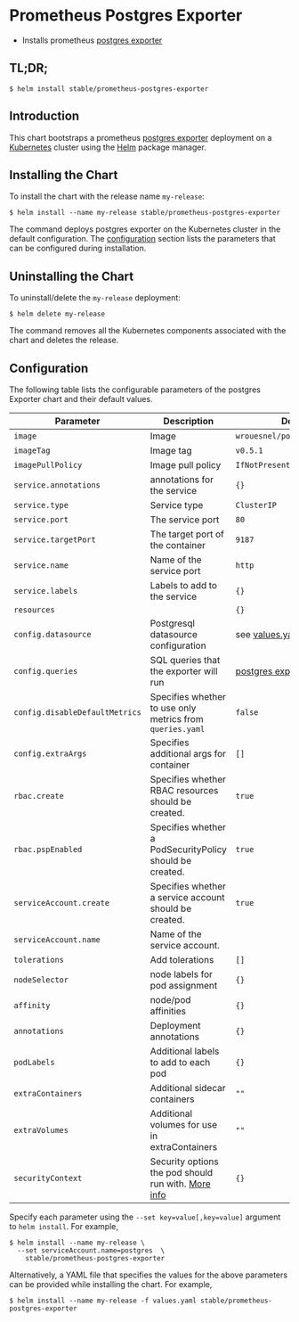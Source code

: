 # Prometheus Postgres Exporter

* Installs prometheus [postgres exporter](https://github.com/wrouesnel/postgres_exporter)

## TL;DR;

```console
$ helm install stable/prometheus-postgres-exporter
```

## Introduction

This chart bootstraps a prometheus [postgres exporter](https://github.com/wrouesnel/postgres_exporter) deployment on a [Kubernetes](http://kubernetes.io) cluster using the [Helm](https://helm.sh) package manager.

## Installing the Chart

To install the chart with the release name `my-release`:

```console
$ helm install --name my-release stable/prometheus-postgres-exporter
```

The command deploys postgres exporter on the Kubernetes cluster in the default configuration. The [configuration](#configuration) section lists the parameters that can be configured during installation.

## Uninstalling the Chart

To uninstall/delete the `my-release` deployment:

```console
$ helm delete my-release
```

The command removes all the Kubernetes components associated with the chart and deletes the release.

## Configuration

The following table lists the configurable parameters of the postgres Exporter chart and their default values.

| Parameter                       | Description                                | Default                                                    |
| ------------------------------- | ------------------------------------------ | ---------------------------------------------------------- |
| `image`                         | Image                                      | `wrouesnel/postgres_exporter`                      |
| `imageTag`                      | Image tag                                  | `v0.5.1`                                      |
| `imagePullPolicy`               | Image pull policy                          | `IfNotPresent` |
| `service.annotations`           | annotations for the service                | `{}`           |
| `service.type`      | Service type |  `ClusterIP` |
| `service.port`                      | The service port                               | `80`                                     |
| `service.targetPort`                      | The target port of the container                               | `9187`                                        |
| `service.name`                  | Name of the service port                   | `http`                                                     |
| `service.labels`                | Labels to add to the service               | `{}`                                                       |
| `resources`          |                                  |                    `{}`                                  |
| `config.datasource`                 | Postgresql datasource configuration                      |  see [values.yaml](values.yaml)              |
| `config.queries`                | SQL queries that the exporter will run | [postgres exporter defaults](https://github.com/wrouesnel/postgres_exporter/blob/master/queries.yaml) |
| `config.disableDefaultMetrics`  | Specifies whether to use only metrics from `queries.yaml`| `false` |
| `config.extraArgs`              | Specifies additional args for container  | `[]` |
| `rbac.create`                   | Specifies whether RBAC resources should be created.| `true` |
| `rbac.pspEnabled`               | Specifies whether a PodSecurityPolicy should be created.| `true` |
| `serviceAccount.create`         | Specifies whether a service account should be created.| `true` |
| `serviceAccount.name`           | Name of the service account.|        |
| `tolerations`                   | Add tolerations                            | `[]`  |
| `nodeSelector`                    | node labels for pod assignment | `{}`  |
| `affinity`                       |     node/pod affinities | `{}` |
| `annotations`                    | Deployment annotations | `{}` |
| `podLabels`                      | Additional labels to add to each pod      | `{}` |
| `extraContainers`                | Additional sidecar containers | `""` |
| `extraVolumes`                   | Additional volumes for use in extraContainers | `""` |
| `securityContext`                | Security options the pod should run with. [More info](https://kubernetes.io/docs/concepts/policy/security-context/) | `{}` |


Specify each parameter using the `--set key=value[,key=value]` argument to `helm install`. For example,

```console
$ helm install --name my-release \
  --set serviceAccount.name=postgres  \
    stable/prometheus-postgres-exporter
```

Alternatively, a YAML file that specifies the values for the above parameters can be provided while installing the chart. For example,

```console
$ helm install --name my-release -f values.yaml stable/prometheus-postgres-exporter
```
